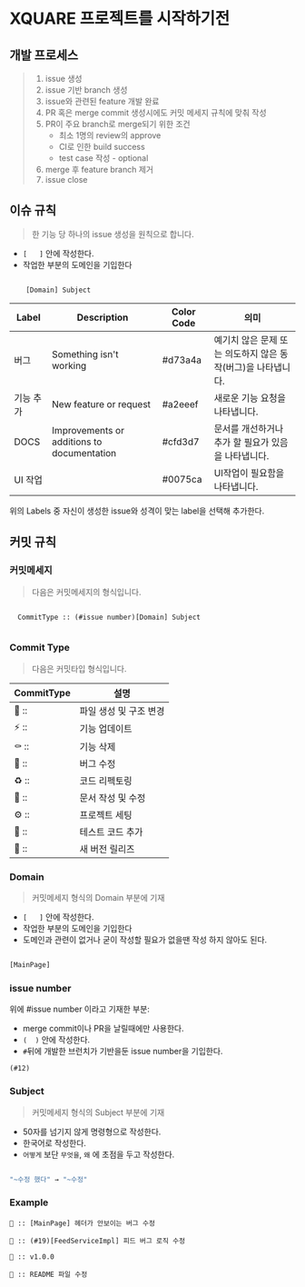# XQUARE 프로젝트를 시작하기전

## 개발 프로세스

> 1. issue 생성
> 2. issue 기반 branch 생성
> 3. issue와 관련된 feature 개발 완료
> 4. PR 혹은 merge commit 생성시에도 커밋 메세지 규칙에 맞춰 작성
> 5. PR이 주요 branch로 merge되기 위한 조건
>    - 최소 1명의 review의 approve
>    - CI로 인한 build success
>    - test case 작성 - optional
> 6. merge 후 feature branch 제거
> 7. issue close



## 이슈 규칙

> 한 기능 당 하나의 issue 생성을 원칙으로 합니다.

* ```[   ]``` 안에 작성한다.
* 작업한 부분의 도메인을 기입한다

``` [Domain] Subject

	[Domain] Subject

```

| Label     | Description                                | Color Code | 의미                                                         |
| --------- | ------------------------------------------ | ---------- | ------------------------------------------------------------ |
| 버그      | Something isn't working                    | #d73a4a    | 예기치 않은 문제 또는 의도하지 않은 동작(버그)을 나타냅니다. |
| 기능 추가 | New feature or request                     | #a2eeef    | 새로운 기능 요청을 나타냅니다.                               |
| DOCS      | Improvements or additions to documentation | #cfd3d7    | 문서를 개선하거나 추가 할 필요가 있음을 나타냅니다.          |
| UI 작업   |                                            | #0075ca    | UI작업이 필요함을 나타냅니다.                                |

위의 Labels 중 자신이 생성한 issue와 성격이 맞는 label을 선택해 추가한다.



## 커밋 규칙

### 커밋메세지

> 다음은 커밋메세지의 형식입니다.
``` 

  CommitType :: (#issue number)[Domain] Subject
  
```

### Commit Type

 > 다음은 커밋타입 형식입니다.

|CommitType|설명|
|------|----------------------|
|📑 ::|파일 생성 및 구조 변경|
|⚡️ ::|기능 업데이트|
|⚰️ ::|기능 삭제|
|🐛 ::|버그 수정|
|♻️ ::|코드 리펙토링|
|📝 ::|문서 작성 및 수정|
|⚙️ ::|프로젝트 세팅|
|🧪 ::|테스트 코드 추가|
|🚀 ::|새 버전 릴리즈|

### Domain

> 커밋메세지 형식의 Domain 부분에 기재

* ```[   ]``` 안에 작성한다.
* 작업한 부분의 도메인을 기입한다
* 도메인과 관련이 없거나 굳이 작성할 필요가 없을땐 작성 하지 않아도 된다.

```bash

[MainPage]

```

### issue number

위에 #issue number 이라고 기재한 부분:

- merge commit이나 PR을 날릴때에만 사용한다.
- `(  )` 안에 작성한다.
- `#`뒤에 개발한 브런치가 기반을둔 issue number을 기입한다.

```
(#12)
```

### Subject

> 커밋메세지 형식의 Subject 부분에 기재

* 50자를 넘기지 않게 명령형으로 작성한다.
* 한국어로 작성한다.
* ```어떻게``` 보단 ```무엇을```, ```왜``` 에 초점을 두고 작성한다.

```bash

"~수정 했다" → "~수정"


```

### Example

```
🐛 :: [MainPage] 헤더가 안보이는 버그 수정
```
```
🐛 :: (#19)[FeedServiceImpl] 피드 버그 로직 수정
```
```
🚀 :: v1.0.0
```
```
📝 :: README 파일 수정
```

